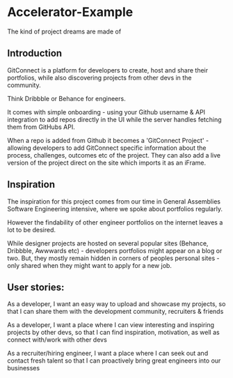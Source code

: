 # Accelerator-Example
The kind of project dreams are made of

## Introduction
GitConnect is a platform for developers to create, host and share their portfolios, while also discovering projects from other devs in the community.

Think Dribbble or Behance for engineers.

It comes with simple onboarding - using your Github username & API integration to add repos directly in the UI while the server handles fetching them from GitHubs API.

When a repo is added from Github it becomes a 'GitConnect Project' - allowing developers to add GitConnect specific information about the process, challenges, outcomes etc of the project. They can also add a live version of the project direct on the site which imports it as an iFrame.

## Inspiration
The inspiration for this project comes from our time in General Assemblies Software Engineering intensive, where we spoke about portfolios regularly.

However the findability of other engineer portfolios on the internet leaves a lot to be desired.

While designer projects are hosted on several popular sites (Behance, Dribbble, Awwwards etc) - developers portfolios might appear on a blog or two. But, they mostly remain hidden in corners of peoples personal sites - only shared when they might want to apply for a new job.

## User stories:
As a developer, I want an easy way to upload and showcase my projects, so that I can share them with the development community, recruiters & friends

As a developer, I want a place where I can view interesting and inspiring projects by other devs, so that I can find inspiration, motivation, as well as connect with/work with other devs

As a recruiter/hiring engineer, I want a place where I can seek out and contact fresh talent so that I can proactively bring great engineers into our businesses
